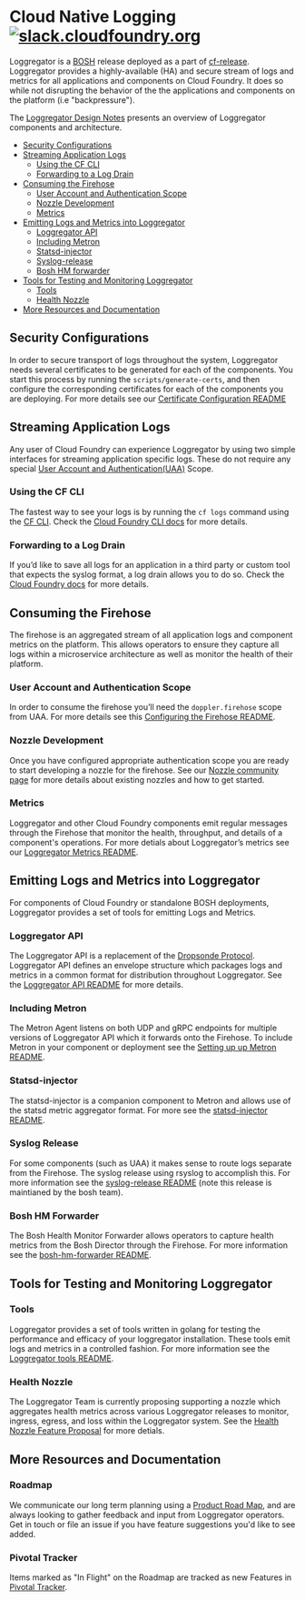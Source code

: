 # Cloud Native Logging [![slack.cloudfoundry.org](https://slack.cloudfoundry.org/badge.svg)](https://cloudfoundry.slack.com/archives/loggregator)

Loggregator is a [BOSH](http://bosh.io/) release deployed as a part of [cf-release](https://github.com/cloudfoundry/cf-release). Loggregator provides a highly-available (HA) and secure stream of logs and metrics for all applications and components on Cloud Foundry. It does so while not disrupting the behavior of the the applications and components on the platform (i.e "backpressure").

The [Loggregator Design Notes](docs/loggregator-design.md) presents an overview of Loggregator components and architecture.

* [Security Configurations](#security-configurations)
* [Streaming Application Logs](#streaming-application-logs)
  * [Using the CF CLI](#using-the-cf-cli)
  * [Forwarding to a Log Drain](#forwarding-to-a-log-drain)
* [Consuming the Firehose](#consuming-the-firehose)
  * [User Account and Authentication Scope](#user-account-and-authentication-scope)
  * [Nozzle Development](#nozzle-development)
  * [Metrics](#metrics)
* [Emitting Logs and Metrics into Loggregator](#emitting-logs-and-metrics-into-loggregator)
  * [Loggregator API](#loggregator-api)
  * [Including Metron](#including-metron)
  * [Statsd-injector](#statsd-injector)
  * [Syslog-release](#syslog-release)
  * [Bosh HM forwarder](#bosh-hm-forwarder)
* [Tools for Testing and Monitoring Loggregator](#tools-for-testing-and-monitoring-loggregator)
  * [Tools](#tools)
  * [Health Nozzle](#health-nozzle)
* [More Resources and Documentation](#more-resources-and-documentation)
  
  

## Security Configurations
In order to secure transport of logs throughout the system, Loggregator needs several certificates to be generated for each of the components. You start this process by running the `scripts/generate-certs`, and then configure the corresponding certificates for each of the components you are deploying. For more details see our [Certificate Configuration README](docs/cert-config.md)

## Streaming Application Logs

Any user of Cloud Foundry can experience Loggregator by using two simple interfaces for streaming application specific logs. These do not require any special [User Account and Authentication(UAA)](https://github.com/cloudfoundry/uaa) Scope. 

### Using the CF CLI 
The fastest way to see your logs is by running the `cf logs` command using the [CF CLI](https://github.com/cloudfoundry/cli). Check the [Cloud Foundry CLI docs](http://cli.cloudfoundry.org/en-US/cf/logs.html) for more details. 

### Forwarding to a Log Drain
If you’d like to save all logs for an application in a third party or custom tool that expects the syslog format, a log drain allows you to do so. Check the [Cloud Foundry docs](https://docs.cloudfoundry.org/devguide/services/log-management.html) for more details. 

## Consuming the Firehose

The firehose is an aggregated stream of all application logs and component metrics on the platform. This allows operators to ensure they capture all logs within a microservice architecture as well as monitor the health of their platform. 

### User Account and Authentication Scope
In order to consume the firehose you’ll need the `doppler.firehose` scope from UAA. For more details see this [Configuring the Firehose README](docs/configuring-firehose.md).

### Nozzle Development
Once you have configured appropriate authentication scope you are ready to start developing a nozzle for the firehose. See our [Nozzle community page](docs/community-nozzles.md) for more details about existing nozzles and how to get started. 

### Metrics

Loggregator and other Cloud Foundry components emit regular messages through the Firehose that monitor the health, throughput, and details of a component's operations. For more detials about Loggregator’s metrics see our [Loggregator Metrics README](docs/metric_descriptions.md).

## Emitting Logs and Metrics into Loggregator
For components of Cloud Foundry or standalone BOSH deployments, Loggregator provides a set of tools for emitting Logs and Metrics. 

### Loggregator API
The Loggregator API is a replacement of the [Dropsonde Protocol](https://github.com/cloudfoundry/dropsonde-protocol). Loggregator API defines an envelope structure which packages logs and metrics in a common format for distribution throughout Loggregator. See the [Loggregator API README](https://github.com/cloudfoundry/loggregator-api/blob/master/README.md) for more details. 

### Including Metron 
The Metron Agent listens on both UDP and gRPC endpoints for multiple versions of Loggregator API which it forwards onto the Firehose. To include Metron in your component or deployment see the [Setting up up Metron README](src/metron/README.md). 

### Statsd-injector
The statsd-injector is a companion component to Metron and allows use of the statsd metric aggregator format. For more see the [statsd-injector README](https://github.com/cloudfoundry/statsd-injector/blob/master/README.md).

### Syslog Release
For some components (such as UAA) it makes sense to route logs separate from the Firehose. The syslog release using rsyslog to accomplish this. For more information see the [syslog-release README](https://github.com/cloudfoundry/syslog-release/blob/master/README.md) (note this release is maintianed by the bosh team).

### Bosh HM Forwarder
The Bosh Health Monitor Forwarder allows operators to capture health metrics from the Bosh Director through the Firehose. For more information see the [bosh-hm-forwarder README](https://github.com/cloudfoundry/bosh-hm-forwarder/blob/master/README.md). 

## Tools for Testing and Monitoring Loggregator
### Tools
Loggregator provides a set of tools written in golang for testing the performance and efficacy of your loggregator installation. These tools emit logs and metrics in a controlled fashion. For more information see the [Loggregator tools README](docs/loggregator-tools.md). 

### Health Nozzle
The Loggregator Team is currently proposing supporting a nozzle which aggregates health metrics across various Loggregator releases to monitor, ingress, egress, and loss within the Loggregator system. See the [Health Nozzle Feature Proposal](https://docs.google.com/document/d/1rqlSDssaNk7B9TUmHhjUsn1-FeUNX8odslc-T_3ixck/edit) for more detials. 

## More Resources and Documentation
### Roadmap
We communicate our long term planning using a [Product Road Map](https://docs.google.com/spreadsheets/d/1bM1bInPQeC2xLayLsFb0aBuD3_HFNfJj9mEJZygnuWo/edit#gid=0), and are always looking to gather feedback and input from Loggregator operators. Get in touch or file an issue if you have feature suggestions you'd like to see added.

### Pivotal Tracker
Items marked as "In Flight" on the Roadmap are tracked as new Features in [Pivotal Tracker](https://www.pivotaltracker.com/n/projects/993188). 
